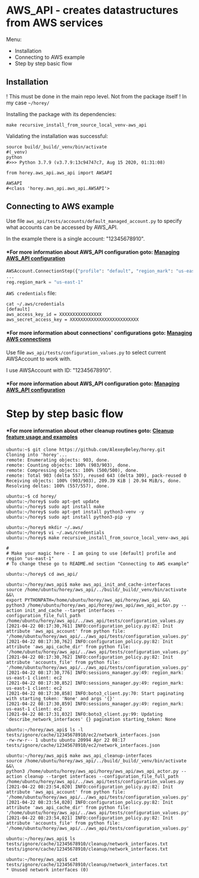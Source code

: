 # AWS_API - creates datastructures from AWS services

Menu:
* Installation
* Connecting to AWS example 
* Step by step basic flow

## Installation 
! This must be done in the main repo level. Not from the package itself !
In my case `~/horey/` 

Installing the package with its dependencies:
```shell
make recursive_install_from_source_local_venv-aws_api
```

Validating the installation was successful:
```shell
source build/_build/_venv/bin/activate
#(_venv)
python
#>>> Python 3.7.9 (v3.7.9:13c94747c7, Aug 15 2020, 01:31:08)

from horey.aws_api.aws_api import AWSAPI

AWSAPI
#<class 'horey.aws_api.aws_api.AWSAPI'>
```


## Connecting to AWS example
Use file `aws_api/tests/accounts/default_managed_account.py` to specify what accounts can be accessed by AWS_API.

In the example there is a single account: "12345678910".

#### *For more information about AWS_API configuration goto: [Managing AWS_API configuration](docs/README_AWS_API_CONFIGURATION.md)

```python
AWSAccount.ConnectionStep({"profile": "default", "region_mark": "us-east-1"})
...
reg.region_mark = "us-east-1"
```

`AWS credentials` file:

```shell
cat ~/.aws/credentials
[default]
aws_access_key_id = XXXXXXXXXXXXXXXX
aws_secret_access_key = XXXXXXXXXXXXXXXXXXXXXXXXXX
```
#### *For more information about connections' configurations goto: [Managing AWS connections](docs/README_CONNECTING_AWS.md)

Use file `aws_api/tests/configuration_values.py` to select current AWSAccount to work with.

I use AWSAccount with ID: "12345678910".

#### *For more information about AWS_API configuration goto: [Managing AWS_API configuration](docs/README_AWS_API_CONFIGURATION.md)


# Step by step basic flow
#### *For more information about other cleanup routines goto: [Cleanup feature usage and examples](docs/README_CLEANUP.md) 
```shell
ubuntu:~$ git clone https://github.com/AlexeyBeley/horey.git
Cloning into 'horey'...
remote: Enumerating objects: 903, done.
remote: Counting objects: 100% (903/903), done.
remote: Compressing objects: 100% (500/500), done.
remote: Total 903 (delta 557), reused 643 (delta 309), pack-reused 0
Receiving objects: 100% (903/903), 209.39 KiB | 20.94 MiB/s, done.
Resolving deltas: 100% (557/557), done.

ubuntu:~$ cd horey/
ubuntu:~/horey$ sudo apt-get update
ubuntu:~/horey$ sudo apt install make
ubuntu:~/horey$ sudo apt-get install python3-venv -y
ubuntu:~/horey$ sudo apt install python3-pip -y

ubuntu:~/horey$ mkdir ~/.aws/
ubuntu:~/horey$ vi ~/.aws/credentials
ubuntu:~/horey$ make recursive_install_from_source_local_venv-aws_api

#
# Make your magic here - I am going to use [default] profile and region "us-east-1"
# To change these go to README.md section "Connecting to AWS example"
 
ubuntu:~/horey$ cd aws_api/

ubuntu:~/horey/aws_api$ make aws_api_init_and_cache-interfaces
source /home/ubuntu/horey/aws_api/../build/_build/_venv/bin/activate &&\
export PYTHONPATH=/home/ubuntu/horey/aws_api/horey/aws_api &&\
python3 /home/ubuntu/horey/aws_api/horey/aws_api/aws_api_actor.py --action init_and_cache --target interfaces --configuration_file_full_path /home/ubuntu/horey/aws_api/../aws_api/tests/configuration_values.py
[2021-04-22 08:17:30,761] INFO:configuration_policy.py:82: Init attribute 'aws_api_account' from python file: '/home/ubuntu/horey/aws_api/../aws_api/tests/configuration_values.py'
[2021-04-22 08:17:30,762] INFO:configuration_policy.py:82: Init attribute 'aws_api_cache_dir' from python file: '/home/ubuntu/horey/aws_api/../aws_api/tests/configuration_values.py'
[2021-04-22 08:17:30,762] INFO:configuration_policy.py:82: Init attribute 'accounts_file' from python file: '/home/ubuntu/horey/aws_api/../aws_api/tests/configuration_values.py'
[2021-04-22 08:17:30,776] INFO:sessions_manager.py:49: region_mark: us-east-1 client: ec2
[2021-04-22 08:17:30,852] INFO:sessions_manager.py:49: region_mark: us-east-1 client: ec2
[2021-04-22 08:17:30,858] INFO:boto3_client.py:70: Start paginating with starting_token: 'None' and args '{}'
[2021-04-22 08:17:30,859] INFO:sessions_manager.py:49: region_mark: us-east-1 client: ec2
[2021-04-22 08:17:31,032] INFO:boto3_client.py:99: Updating 'describe_network_interfaces' {} pagination starting_token: None

ubuntu:~/horey/aws_api$ ls -l tests/ignore/cache/12345678910/ec2/network_interfaces.json
-rw-rw-r-- 1 ubuntu ubuntu 20994 Apr 22 08:17 tests/ignore/cache/12345678910/ec2/network_interfaces.json

ubuntu:~/horey/aws_api$ make aws_api_cleanup-interfaces
source /home/ubuntu/horey/aws_api/../build/_build/_venv/bin/activate &&\
python3 /home/ubuntu/horey/aws_api/horey/aws_api/aws_api_actor.py --action cleanup --target interfaces --configuration_file_full_path /home/ubuntu/horey/aws_api/../aws_api/tests/configuration_values.py
[2021-04-22 08:23:54,020] INFO:configuration_policy.py:82: Init attribute 'aws_api_account' from python file: '/home/ubuntu/horey/aws_api/../aws_api/tests/configuration_values.py'
[2021-04-22 08:23:54,020] INFO:configuration_policy.py:82: Init attribute 'aws_api_cache_dir' from python file: '/home/ubuntu/horey/aws_api/../aws_api/tests/configuration_values.py'
[2021-04-22 08:23:54,021] INFO:configuration_policy.py:82: Init attribute 'accounts_file' from python file: '/home/ubuntu/horey/aws_api/../aws_api/tests/configuration_values.py'

ubuntu:~/horey/aws_api$ ls tests/ignore/cache/12345678910/cleanup/network_interfaces.txt
tests/ignore/cache/12345678910/cleanup/network_interfaces.txt

ubuntu:~/horey/aws_api$ cat tests/ignore/cache/12345678910/cleanup/network_interfaces.txt
* Unused network interfaces (0)
```
